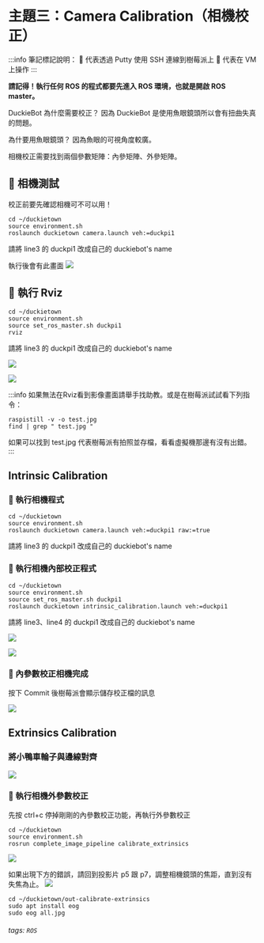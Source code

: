 # 主題三：Camera Calibration（相機校正）

:::info
筆記標記說明：
🔴 代表透過 Putty 使用 SSH 連線到樹莓派上
🔵 代表在 VM 上操作
:::

**請記得！執行任何 ROS 的程式都要先進入 ROS 環境，也就是開啟 ROS master。**

DuckieBot 為什麼需要校正？
因為 DuckieBot 是使用魚眼鏡頭所以會有扭曲失真的問題。

為什要用魚眼鏡頭？
因為魚眼的可視角度較廣。

相機校正需要找到兩個參數矩陣：內參矩陣、外參矩陣。

## 🔴 相機測試
校正前要先確認相機可不可以用！

```shell=
cd ~/duckietown
source environment.sh
roslaunch duckietown camera.launch veh:=duckpi1
```
請將 line3 的 duckpi1 改成自己的 duckiebot's name

執行後會有此畫面
![](https://i.imgur.com/VA7fDbY.png)

## 🔵 執行 Rviz
```shell=
cd ~/duckietown
source environment.sh
source set_ros_master.sh duckpi1
rviz
```
請將 line3 的 duckpi1 改成自己的 duckiebot's name

![](https://i.imgur.com/bZGS1z6.png)

![](https://i.imgur.com/3XFCGGN.png)

:::info
如果無法在Rviz看到影像畫面請舉手找助教。或是在樹莓派試試看下列指令：
```shell=
raspistill -v -o test.jpg
find | grep " test.jpg "
```
如果可以找到 test.jpg 代表樹莓派有拍照並存檔，看看虛擬機那邊有沒有出錯。
:::

## Intrinsic Calibration
### 🔴 執行相機程式
```shell=
cd ~/duckietown
source environment.sh
roslaunch duckietown camera.launch veh:=duckpi1 raw:=true
```
請將 line3 的 duckpi1 改成自己的 duckiebot's name

### 🔵 執行相機內部校正程式
```shell=
cd ~/duckietown
source environment.sh 
source set_ros_master.sh duckpi1
roslaunch duckietown intrinsic_calibration.launch veh:=duckpi1
```
請將 line3、line4 的 duckpi1 改成自己的 duckiebot's name

![](https://i.imgur.com/a6pOM7V.png)

![](https://i.imgur.com/282Jjab.png)


### 🔴 內參數校正相機完成

按下 Commit 後樹莓派會顯示儲存校正檔的訊息

![](https://i.imgur.com/RzqhtDF.png)

## Extrinsics Calibration

### 將小鴨車輪子與邊線對齊
![](https://i.imgur.com/1NbX7F9.png)


### 🔴 執行相機外參數校正

先按 ctrl+c 停掉剛剛的內參數校正功能，再執行外參數校正
```shell=
cd ~/duckietown 
source environment.sh
rosrun complete_image_pipeline calibrate_extrinsics
```
![](https://i.imgur.com/G1A61Wd.png)

如果出現下方的錯誤，請回到投影片 p5 跟 p7，調整相機鏡頭的焦距，直到沒有失焦為止。
![](https://i.imgur.com/locWIRE.png)

```shell=
cd ~/duckietown/out-calibrate-extrinsics
sudo apt install eog
sudo eog all.jpg 
```


###### tags: `ROS`
